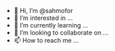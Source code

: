 - 👋 Hi, I’m @sahmofor
- 👀 I’m interested in ...
- 🌱 I’m currently learning ...
- 💞️ I’m looking to collaborate on ...
- 📫 How to reach me ...

<!---
sahmofor/sahmofor is a ✨ special ✨ repository because its `README.md` (this file) appears on your GitHub profile.
You can click the Preview link to take a look at your changes.
--->
